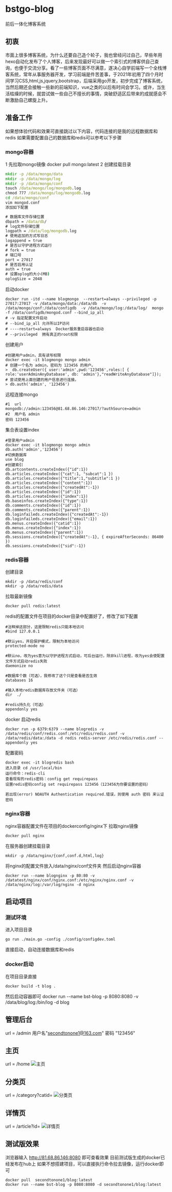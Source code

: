 # bstgo-blog
前后一体化博客系统

## 初衷
市面上很多博客系统，为什么还要自己造个轮子，我也曾经问过自己，早些年用hexo自动化发布了个人博客，后来发现最好可以做一个索引式的博客供自己查询，也便于交流分享。看了一些博客页面不尽满意，遂决心自学前端写一个全栈博客系统，常年从事服务器开发，学习前端是件苦差事，于2021年初用了四个月时间学习CSS,html,js,jquery,bootstrap，后端采用go开发，初步完成了博客系统，当然后期还会接触一些新的前端知识，vue之类的以后有时间会学习。或许，当生活枯燥的时候，就尝试做一些自己不擅长的事情，突破舒适区后带来的成就感会不断激励自己螺旋上升。

## 准备工作
如果想体验代码和效果可直接跳过以下内容，代码连接的是我的远程数据库和redis
如果需要配置自己的数据库和redis可以参考以下步骤
###  mongo容器
1 先拉取mongo镜像
docker pull mongo:latest
2 创建挂载目录
``` cmd
mkdir -p /data/mongo/data
mkdir -p /data/mongo/log
mkdir -p /data/mongo/conf
touch /data/mongo/log/mongodb.log
chmod 777 /data/mongo/log/mongodb.log
cd /data/mongo/conf
vim mongod.conf
添加如下配置
```

``` cmd
# 数据库文件存储位置
dbpath = /data/db/
# log文件存储位置
logpath = /data/log/mongodb.log
# 使用追加的方式写日志
logappend = true
# 是否以守护进程方式运行
# fork = true
# 端口号
port = 27017
# 是否启用认证
auth = true
# 设置oplog的大小(MB)
oplogSize = 2048 
```

启动docker
```
docker run -itd --name blogmongo  --restart=always --privileged -p 27017:27017 -v /data/mongo/data:/data/db  -v /data/mongo/conf:/data/configdb  -v /data/mongo/log:/data/log/  mongo  -f /data/configdb/mongod.conf --bind_ip_all  
# -v 指定配置文件启动
# --bind_ip_all 允许所以IP访问
# ----restart=always  Docker服务重启容器也启动
# --privileged  拥有真正的root权限 
```

创建用户
```
#创建用户admin，具有读写权限
docker exec -it blogmongo mongo admin
# 创建一个名为 admin，密码为 123456 的用户。
>  db.createUser({ user:'admin',pwd:'123456',roles:[ { role:'userAdminAnyDatabase', db: 'admin'},"readWriteAnyDatabase"]});
# 尝试使用上面创建的用户信息进行连接。
> db.auth('admin', '123456')
```
   
远程连接mongo
``` 
#1  url
mongodb://admin:123456@81.68.86.146:27017/?authSource=admin
#2  用户名 admin
密码 123456
```

集合表设置index

```
#登录用户admin
docker exec -it blogmongo mongo admin
db.auth('admin','123456')
#切换数据库
use blog
#创建索引
db.artcontents.createIndex({"id":1})
db.articles.createIndex({"cat":1, "subcat":1 })
db.articles.createIndex({"title":1,"subtitle":1 })
db.articles.createIndex({"content":1})
db.articles.createIndex({"createdAt":-1})
db.articles.createIndex({"id":1})
db.articles.createIndex({"index":1})
db.baseinfos.createIndex({"type":1})
db.comments.createIndex({"id":1})
db.comments.createIndex({"parent":1})
db.loginfaileds.createIndex({"createdAt":-1})
db.loginfaileds.createIndex({"email":1})
db.menus.createIndex({"catid":1})
db.menus.createIndex({"index":1})
db.menus.createIndex({"parent":1})
db.sessions.createIndex({"createdAt":-1}, { expireAfterSeconds: 86400 })
db.sessions.createIndex({"sid":-1})
```

###  redis容器

创建目录
```
mkdir -p /data/redis/conf
mkdir -p /data/redis/data
```

拉取最新镜像
```
docker pull redis:latest
```

redis的配置文件在项目的docker目录中配置好了，修改了如下配置

```
#注释掉这部分，这是限制redis只能本地访问
#bind 127.0.0.1 

#默认yes，开启保护模式，限制为本地访问
protected-mode no 

#默认no，改为yes意为以守护进程方式启动，可后台运行，除非kill进程，改为yes会使配置文件方式启动redis失败
daemonize no

#数据库个数（可选），我修改了这个只是查看是否生效
databases 16

#输入本地redis数据库存放文件夹（可选）
dir  ./ 

#redis持久化（可选）
appendonly yes 
```

docker 启动redis
```
docker run -p 6379:6379 --name blogredis -v /data/redis/conf/redis.conf:/etc/redis/redis.conf -v /data/redis/data:/data -d redis redis-server /etc/redis/redis.conf --appendonly yes
```

配置密码
```
docker exec -it blogredis bash
进入目录 cd /usr/local/bin
运行命令：redis-cli
查看现有的redis密码：config get requirepass
设置redis密码config set requirepass 123456（123456为你要设置的密码）

若出现(error) NOAUTH Authentication required.错误，则使用 auth 密码 来认证密码
```
###  nginx容器
nginx容器配置文件在项目的dockerconfig/nginx下
拉取nginx镜像
```
docker pull nginx
```
在服务器创建挂载目录
```
mkdir -p /data/nginx/{conf,conf.d,html,log}
```
将nginx的配置文件放入/data/nginx/conf文件夹
然后启动nginx容器
```
docker run --name blognginx -p 80:80 -v /datatest/nginx/conf/nginx.conf:/etc/nginx/nginx.conf -v /data/nginx/log:/var/log/nginx -d nginx
```
## 启动项目
### 测试环境
进入项目目录 
```
go run ./main.go -config ./config/configdev.toml
```
直接启动，自动连接数据库和redis
### docker启动
在项目目录直接 
```
docker build -t blog .
``` 
然后启动容器即可
docker run --name bst-blog -p 8080:8080 -v /data/blog/log:/bin/log  -d blog 

## 管理后台
url = /admin
用户名"secondtonone1@163.com"
密码 "123456"

## 主页
url = /home
![主页](./demopic/2.png)
## 分类页
url = /category?catid=
![分类页](./demopic/3.png)
## 详情页
url = /article?id=
![详情页](./demopic/1.png)
## 测试版效果

浏览器输入
http://81.68.86.146:8080
即可查看效果
目前测试版生成的docker已经发布在hub上
如果不想搭建项目，可以直接执行命令拉去镜像，运行docker即可
```
docker pull  secondtonone1/blog:latest
docker run --name bst-blog -p 8080:8080 -d secondtonone1/blog:latest
```